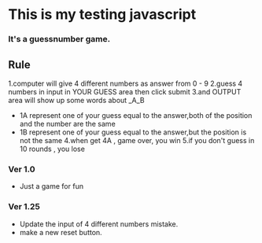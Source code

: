 # This is my testing javascript 

### It's a guessnumber game.

## Rule

1.computer will give 4 different numbers as answer from 0 - 9 
2.guess 4 numbers in input in YOUR GUESS area then click submit 
3.and OUTPUT area will show up some words about _A_B 
 * 1A represent one of your guess equal to the answer,both of the position and the number are the same 
 * 1B represent one of your guess equal to the answer,but the position is not the same 
4.when get 4A , game over, you win 
5.if you don't guess in 10 rounds , you lose 

### Ver 1.0

 * Just a game for fun 

### Ver 1.25

 * Update the input of 4 different numbers mistake.
 * make a new reset button.

 
